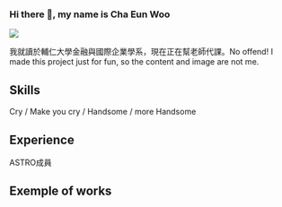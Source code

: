 ### Hi there 👋, my name is  Cha Eun Woo
![](https://th.bing.com/th/id/OIP.1PqEN9h4i6m-XTVih8zswAHaHZ?w=202&h=201&c=7&r=0&o=5&dpr=1.3&pid=1.7)

我就讀於輔仁大學金融與國際企業學系，現在正在幫老師代課。No offend! I made this project just for fun, so the content and image are not me. 

## Skills
Cry / Make you cry / Handsome / more Handsome

## Experience
ASTRO成員

## Exemple of works
<a href=https://zh.wikipedia.org/wiki/%E6%88%91%E7%9A%84ID%E6%98%AF%E6%B1%9F%E5%8D%97%E7%BE%8E%E4%BA%BA>









